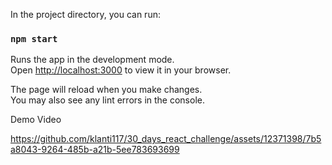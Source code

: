 In the project directory, you can run:

### `npm start`

Runs the app in the development mode.\
Open [http://localhost:3000](http://localhost:3000) to view it in your browser.

The page will reload when you make changes.\
You may also see any lint errors in the console.

Demo Video


https://github.com/klanti117/30_days_react_challenge/assets/12371398/7b5a8043-9264-485b-a21b-5ee783693699

